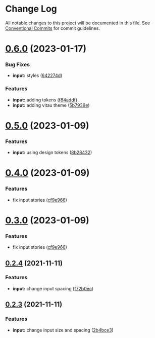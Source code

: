 # Change Log

All notable changes to this project will be documented in this file.
See [Conventional Commits](https://conventionalcommits.org) for commit guidelines.

# [0.6.0](https://github.com/VitauMX/vita-ui/compare/@vitau/input@0.5.0...@vitau/input@0.6.0) (2023-01-17)


### Bug Fixes

* **input:** styles ([642274d](https://github.com/VitauMX/vita-ui/commit/642274d394877d31d7784faf0e5584362810fd8e))


### Features

* **input:** adding tokens ([f84addf](https://github.com/VitauMX/vita-ui/commit/f84addf7bdc9395319ea820e8ebc7739418376f1))
* **input:** adding vitau theme ([5b7939e](https://github.com/VitauMX/vita-ui/commit/5b7939edaae5e7d8e89a73e3d318c72a21c6c7ca))





# [0.5.0](https://github.com/VitauMX/vita-ui/compare/@vitau/input@0.4.0...@vitau/input@0.5.0) (2023-01-09)


### Features

* **input:** using design tokens ([8b28432](https://github.com/VitauMX/vita-ui/commit/8b28432ab3363e33ff43cf3065df9d13c47e0f36))





# [0.4.0](https://github.com/VitauMX/vita-ui/compare/@vitau/input@0.2.4...@vitau/input@0.4.0) (2023-01-09)


### Features

* fix input stories ([cf9e966](https://github.com/VitauMX/vita-ui/commit/cf9e966e93dc97b6140e6c9d14935ea2a33ebb4e))





# [0.3.0](https://github.com/VitauMX/vita-ui/compare/@vitau/input@0.2.4...@vitau/input@0.3.0) (2023-01-09)


### Features

* fix input stories ([cf9e966](https://github.com/VitauMX/vita-ui/commit/cf9e966e93dc97b6140e6c9d14935ea2a33ebb4e))





## [0.2.4](https://github.com/VitauMX/vita-ui/compare/@vitau/input@0.2.3...@vitau/input@0.2.4) (2021-11-11)


### Features

* **input:** change input spacing ([f72b0ec](https://github.com/VitauMX/vita-ui/commit/f72b0eced84eb613d0de946d96083a7402add948))





## [0.2.3](https://github.com/VitauMX/vita-ui/compare/@vitau/input@0.2.2...@vitau/input@0.2.3) (2021-11-11)


### Features

* **input:** change input size and spacing ([2b4bce3](https://github.com/VitauMX/vita-ui/commit/2b4bce3ba8cd80393c8218c44674a383dab1863f))
